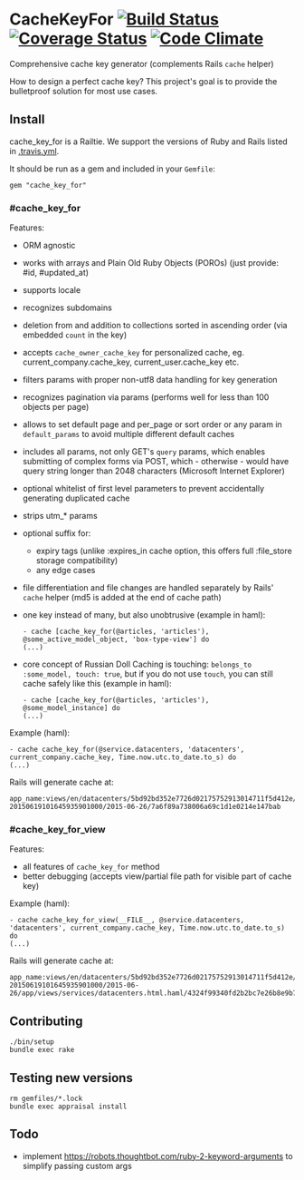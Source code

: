 # CacheKeyFor [![Build Status](https://travis-ci.org/efigence/cache_key_for.svg?branch=master)](https://travis-ci.org/efigence/cache_key_for) [![Coverage Status](https://coveralls.io/repos/github/efigence/cache_key_for/badge.svg?branch=master)](https://coveralls.io/github/efigence/cache_key_for?branch=master) [![Code Climate](https://codeclimate.com/github/efigence/cache_key_for/badges/gpa.svg)](https://codeclimate.com/github/efigence/cache_key_for)
Comprehensive cache key generator (complements Rails `cache` helper)

How to design a perfect cache key? This project's goal is to provide the bulletproof solution for most use cases.

## Install

cache_key_for is a Railtie. We support the versions of Ruby and Rails listed in [.travis.yml](.travis.yml).

It should be run as a gem and included in your `Gemfile`:

    gem "cache_key_for"

### \#cache_key_for

Features:
* ORM agnostic
* works with arrays and Plain Old Ruby Objects (POROs) (just provide: #id, #updated_at)
* supports locale
* recognizes subdomains
* deletion from and addition to collections sorted in ascending order (via embedded `count` in the key)
* accepts `cache_owner_cache_key` for personalized cache, eg. current_company.cache_key, current_user.cache_key etc.
* filters params with proper non-utf8 data handling for key generation
* recognizes pagination via params (performs well for less than 100 objects per page)
* allows to set default page and per_page or sort order or any param in `default_params` to avoid multiple different default caches
* includes all params, not only GET's `query` params, which enables submitting of complex forms via POST,
  which - otherwise - would have query string longer than 2048 characters (Microsoft Internet Explorer)
* optional whitelist of first level parameters to prevent accidentally generating duplicated cache
* strips utm_* params
* optional suffix for:
    * expiry tags (unlike :expires_in cache option, this offers full :file_store storage compatibility)
    * any edge cases
* file differentiation and file changes are handled separately by Rails' `cache` helper (md5 is added at the end of cache path)
* one key instead of many, but also unobtrusive (example in haml):

    ```haml
    - cache [cache_key_for(@articles, 'articles'), @some_active_model_object, 'box-type-view'] do
    (...)
    ```
* core concept of Russian Doll Caching is touching: `belongs_to :some_model, touch: true`, but if you do not use `touch`, you can still cache safely like this (example in haml):

    ```haml
    - cache [cache_key_for(@articles, 'articles'), @some_model_instance] do
    (...)
    ```

Example (haml):

```haml
- cache cache_key_for(@service.datacenters, 'datacenters', current_company.cache_key, Time.now.utc.to_date.to_s) do
(...)
```

Rails will generate cache at:

```
app_name:views/en/datacenters/5bd92bd352e7726d02175752913014711f5d412e/companies/1-20150619101645935901000/2015-06-26/7a6f89a738006a69c1d1e0214e147bab
```

### \#cache_key_for_view

Features:
* all features of `cache_key_for` method
* better debugging (accepts view/partial file path for visible part of cache key)

Example (haml):

```haml
- cache cache_key_for_view(__FILE__, @service.datacenters, 'datacenters', current_company.cache_key, Time.now.utc.to_date.to_s) do
(...)
```

Rails will generate cache at:

```
app_name:views/en/datacenters/5bd92bd352e7726d02175752913014711f5d412e/companies/1-20150619101645935901000/2015-06-
26/app/views/services/datacenters.html.haml/4324f99340fd2b2bc7e26b8e9b79d8f5
```

## Contributing

    ./bin/setup
    bundle exec rake

## Testing new versions

    rm gemfiles/*.lock
    bundle exec appraisal install

## Todo

* implement https://robots.thoughtbot.com/ruby-2-keyword-arguments to simplify passing custom args